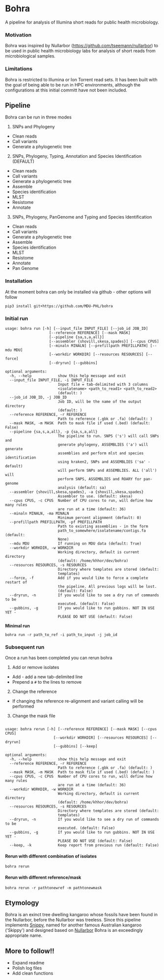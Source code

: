 # Bohra 

A pipeline for analysis of Illumina short reads for public health microbiology.

### Motivation

Bohra was inspired by Nullarbor (https://github.com/tseemann/nullarbor) to be used in public health microbiology labs for analysis of short reads from microbiological samples.  

### Limitations

Bohra is restricted to Illumina or Ion Torrent read sets. It has been built with the goal of being able to be run in HPC environments, although the configurations at this initial committ have not been included.

## Pipeline

Bohra can be run in three modes
1. SNPs and Phylogeny
* Clean reads
* Call variants
* Generate a phylogenetic tree

2. SNPs, Phylogeny, Typing, Annotation and Species Identification (DEFAULT)
* Clean reads
* Call variants
* Generate a phylogenetic tree
* Assemble
* Species identification
* MLST
* Resistome
* Annotate

3. SNPs, Phylogeny, PanGenome and  Typing and Species Identification
* Clean reads
* Call variants
* Generate a phylogenetic tree
* Assemble
* Species identification
* MLST
* Resistome
* Annotate
* Pan Genome

### Installation

At the moment bohra can only be installed via github - other options will follow

`pip3 install git+https://github.com/MDU-PHL/bohra`

### Initial run


```
usage: bohra run [-h] [--input_file INPUT_FILE] [--job_id JOB_ID]
                    [--reference REFERENCE] [--mask MASK]
                    [--pipeline {sa,s,a,all}]
                    [--assembler {shovill,skesa,spades}] [--cpus CPUS]
                    [--minaln MINALN] [--prefillpath PREFILLPATH] [--mdu MDU]
                    [--workdir WORKDIR] [--resources RESOURCES] [--force]
                    [--dryrun] [--gubbins]

optional arguments:
  -h, --help            show this help message and exit
  --input_file INPUT_FILE, -i INPUT_FILE
                        Input file = tab-delimited with 3 columns
                        <isolatename> <path_to_read1> <path_to_read2>
                        (default: )
  --job_id JOB_ID, -j JOB_ID
                        Job ID, will be the name of the output directory
                        (default: )
  --reference REFERENCE, -r REFERENCE
                        Path to reference (.gbk or .fa) (default: )
  --mask MASK, -m MASK  Path to mask file if used (.bed) (default: False)
  --pipeline {sa,s,a,all}, -p {sa,s,a,all}
                        The pipeline to run. SNPS ('s') will call SNPs and
                        generate phylogeny, ASSEMBLIES ('a') will generate
                        assemblies and perform mlst and species identification
                        using kraken2, SNPs and ASSEMBLIES ('sa' - default)
                        will perform SNPs and ASSEMBLIES. ALL ('all') will
                        perform SNPS, ASSEMBLIES and ROARY for pan-genome
                        analysis (default: sa)
  --assembler {shovill,skesa,spades}, -a {shovill,skesa,spades}
                        Assembler to use. (default: skesa)
  --cpus CPUS, -c CPUS  Number of CPU cores to run, will define how many rules
                        are run at a time (default: 36)
  --minaln MINALN, -ma MINALN
                        Minimum percent alignment (default: 0)
  --prefillpath PREFILLPATH, -pf PREFILLPATH
                        Path to existing assemblies - in the form
                        path_to_somewhere/isolatename/contigs.fa (default:
                        None)
  --mdu MDU             If running on MDU data (default: True)
  --workdir WORKDIR, -w WORKDIR
                        Working directory, default is current directory
                        (default: /home/khhor/dev/bohra)
  --resources RESOURCES, -s RESOURCES
                        Directory where templates are stored (default:
                        templates)
  --force, -f           Add if you would like to force a complete restart of
                        the pipeline. All previous logs will be lost.
                        (default: False)
  --dryrun, -n          If you would like to see a dry run of commands to be
                        executed. (default: False)
  --gubbins, -g         If you would like to run gubbins. NOT IN USE YET -
                        PLEASE DO NOT USE (default: False)
```
**Minimal run**

`bohra run -r path_to_ref -i path_to_input -j job_id`

### Subsequent run

Once a run has been completed you can rerun bohra
1. Add or remove isolates
* Add - add a new tab-delimited line
* Prepend a `#` to the lines to remove

2. Change the reference 
* If changing the reference re-alignment and variant calling will be performed

3. Change the mask file

```

usage: bohra rerun [-h] [--reference REFERENCE] [--mask MASK] [--cpus CPUS]
                      [--workdir WORKDIR] [--resources RESOURCES] [--dryrun]
                      [--gubbins] [--keep]

optional arguments:
  -h, --help            show this help message and exit
  --reference REFERENCE, -r REFERENCE
                        Path to reference (.gbk or .fa) (default: )
  --mask MASK, -m MASK  Path to mask file if used (.bed) (default: )
  --cpus CPUS, -c CPUS  Number of CPU cores to run, will define how many rules
                        are run at a time (default: 36)
  --workdir WORKDIR, -w WORKDIR
                        Working directory, default is current directory
                        (default: /home/khhor/dev/bohra)
  --resources RESOURCES, -s RESOURCES
                        Directory where templates are stored (default:
                        templates)
  --dryrun, -n          If you would like to see a dry run of commands to be
                        executed. (default: False)
  --gubbins, -g         If you would like to run gubbins. NOT IN USE YET -
                        PLEASE DO NOT USE (default: False)
  --keep, -k            Keep report from previous run (default: False)
```
#### Rerun with different combination of isolates

`bohra rerun`

#### Rerun with different reference/mask

`bohra rerun -r pathtonewref -m pathtonewmask`

## Etymology

Bohra is an exinct tree dwelling kangaroo whose fossils have been found in the Nullarbor, before the Nullarbor was treeless. Since this pipeline implements [Snippy](https://github.com/tseemann/snippy), named for another famous Australian kangaroo ('Skippy') and designed based on [Nullarbor](https://github.com/tseemann/nullarbor) Bohra is an exceedingly appropriate name. 

## More to follow!!

* Expand readme
* Polish log files
* Add clean functions
